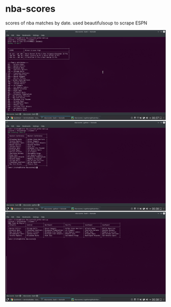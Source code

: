 # nba-scores
scores of nba matches by date.
used beautifulsoup to scrape ESPN

![alt text](https://github.com/Nimit-Khurana/nba-scores/blob/master/Screenshot_20190914_003743.png)
![alt text](https://github.com/Nimit-Khurana/nba-scores/blob/master/Screenshot_20190914_003830.png)
![alt text](https://github.com/Nimit-Khurana/nba-scores/blob/master/Screenshot_20190914_003850.png)
